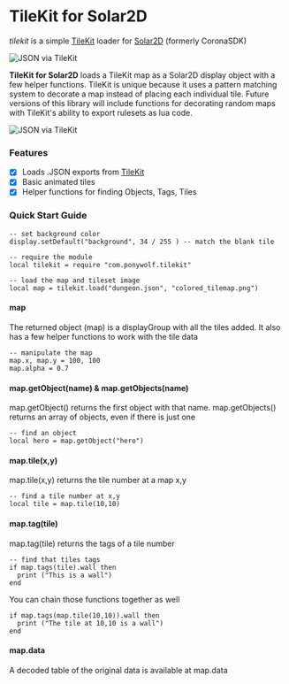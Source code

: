 # TileKit for Solar2D
*tilekit* is a simple [TileKit](https://rxi.itch.io/tilekit) loader for [Solar2D](http://solar2d.com/) (formerly CoronaSDK)

![JSON via TileKit](https://img.itch.zone/aW1nLzM3MzM1MjkucG5n/original/NxjIjz.png)

**TileKit for Solar2D** loads a TileKit map as a Solar2D display object with a few helper functions. TileKit is unique because it uses a pattern matching system to decorate a map instead of placing each individual tile. Future versions of this library will include functions for decorating random maps with TileKit's ability to export rulesets as lua code.

![JSON via TileKit](https://img.itch.zone/aW1nLzM3MzM0ODYuZ2lm/original/0jfMfV.gif)

### Features

- [x] Loads .JSON exports from [TileKit](https://rxi.itch.io/tilekit)
- [x] Basic animated tiles
- [x] Helper functions for finding Objects, Tags, Tiles

### Quick Start Guide

```
-- set background color
display.setDefault("background", 34 / 255 ) -- match the blank tile

-- require the module
local tilekit = require "com.ponywolf.tilekit"

-- load the map and tileset image
local map = tilekit.load("dungeon.json", "colored_tilemap.png")
```

#### map

The returned object (map) is a displayGroup with all the tiles added. It also has a few helper functions to work with the tile data

```
-- manipulate the map
map.x, map.y = 100, 100
map.alpha = 0.7
```

#### map.getObject(name) & map.getObjects(name)

map.getObject() returns the first object with that name. map.getObjects() returns an array of objects, even if there is just one

```
-- find an object
local hero = map.getObject("hero")
```

#### map.tile(x,y)

map.tile(x,y) returns the tile number at a map x,y

```
-- find a tile number at x,y
local tile = map.tile(10,10)
```
#### map.tag(tile)

map.tag(tile) returns the tags of a tile number

```
-- find that tiles tags
if map.tags(tile).wall then
  print ("This is a wall")
end
```

You can chain those functions together as well

```
if map.tags(map.tile(10,10)).wall then
  print ("The tile at 10,10 is a wall")
end
```

#### map.data

A decoded table of the original data is available at map.data